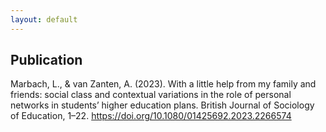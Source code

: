 ```yaml
---
layout: default
---
```


## Publication

Marbach, L., & van Zanten, A. (2023). With a little help from my family and friends: social class and contextual variations in the role of personal networks in students’ higher education plans. British Journal of Sociology of Education, 1–22. https://doi.org/10.1080/01425692.2023.2266574
